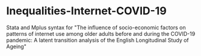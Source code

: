 # Inequalities-Internet-COVID-19
Stata and Mplus syntax for "The influence of socio-economic factors on patterns of internet use among older adults before and during the COVID-19 pandemic: A latent transition analysis of the English Longitudinal Study of Ageing"
